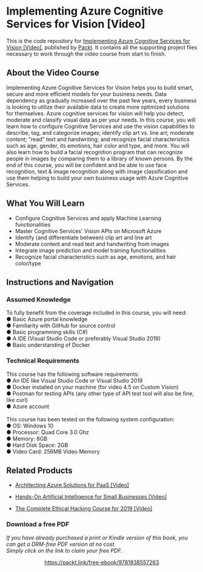 # Implementing Azure Cognitive Services for Vision [Video]
This is the code repository for [Implementing Azure Cognitive Services for Vision [Video]](https://www.packtpub.com/application-development/implementing-azure-cognitive-services-vision-video?utm_source=github&utm_medium=repository&utm_campaign=9781838557263), published by [Packt](https://www.packtpub.com/?utm_source=github). It contains all the supporting project files necessary to work through the video course from start to finish.
## About the Video Course
Implementing Azure Cognitive Services for Vision helps you to build smart, secure and more efficient models for your business needs. Data dependency as gradually increased over the past few years, every business is looking to utilize their available data to create more optimized solutions for themselves. Azure cognitive services for vision will help you detect, moderate and classify visual data as per your needs.
 In this course, you will learn how to configure Cognitive Services and use the vision capabilities to describe, tag, and categorize images; identify clip art vs. line art; moderate content; "read" text and handwriting; and recognize facial characteristics such as age, gender, its emotions, hair color and type, and more. You will also learn how to build a facial recognition program that can recognize people in images by comparing them to a library of known persons.
By the end of this course, you will be confident and be able to use face recognition, text & image recognition along with image classification and use them helping to build your own business usage with Azure Cognitive Services.


<H2>What You Will Learn</H2>
<DIV class=book-info-will-learn-text>
<UL>
<LI>Configure Cognitive Services and apply Machine Learning functionalities 
<LI>Master Cognitive Services' Vision APIs on Microsoft Azure 
<LI>Identify (and differentiate between) clip art and line art 
<LI>Moderate content and read text and handwriting from images 
<LI>Integrate image prediction and model training functionalities 
<LI>Recognize facial characteristics such as age, emotions, and hair color/type </LI></UL></DIV>

## Instructions and Navigation
### Assumed Knowledge
To fully benefit from the coverage included in this course, you will need:<br/>
●	Basic Azure portal knowledge<br/>
●	Familiarity with GitHub for source control<br/>
●	Basic programming skills (C#)<br/>
●	A IDE (Visual Studio Code or preferably Visual Studio 2019)<br/>
●	Basic understanding of Docker<br/>

### Technical Requirements
This course has the following software requirements:<br/>
●	An IDE like Visual Studio Code or Visual Studio 2019<br/>
●	Docker installed on your machine (for video 4.5 on Custom Vision)<br/>
●	Postman for testing APIs (any other type of API test tool will also be fine, like curl)<br/>
●	Azure account<br/><br/>
This course has been tested on the following system configuration:<br/>
●	OS: Windows 10<br/>
●	Processor: Quad Core 3.0 Ghz<br/>
●	Memory: 8GB<br/>
●	Hard Disk Space: 2GB<br/>
●	Video Card: 256MB Video Memory<br/>


## Related Products
* [Architecting Azure Solutions for PaaS [Video]](https://www.packtpub.com/virtualization-and-cloud/architecting-azure-solutions-paas-video?utm_source=github&utm_medium=repository&utm_campaign=9781838554286)

* [Hands-On Artificial Intelligence for Small Businesses [Video]](https://www.packtpub.com/big-data-and-business-intelligence/hands-artificial-intelligence-small-businesses-video?utm_source=github&utm_medium=repository&utm_campaign=9781788391863)

* [The Complete Ethical Hacking Course for 2019 [Video]](https://www.packtpub.com/application-development/complete-ethical-hacking-course-2019-video?utm_source=github&utm_medium=repository&utm_campaign=9781838829070)

### Download a free PDF

 <i>If you have already purchased a print or Kindle version of this book, you can get a DRM-free PDF version at no cost.<br>Simply click on the link to claim your free PDF.</i>
<p align="center"> <a href="https://packt.link/free-ebook/9781838557263">https://packt.link/free-ebook/9781838557263 </a> </p>